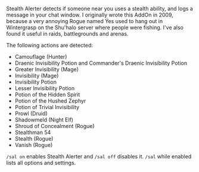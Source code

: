 Stealth Alerter detects if someone near you uses a stealth ability, and logs a message in your chat window. I originally wrote this AddOn in 2009, because a very annoying Rogue named Ýes used to hang out in Wintergrasp on the Shu'halo server where people were fishing. I've also found it useful in raids, battlegrounds and arenas.

The following actions are detected:
* Camouflage (Hunter)
* Draenic Invisibility Potion and Commander's Draenic Invisibility Potion
* Greater Invisibility (Mage)
* Invisibility (Mage)
* Invisibility Potion
* Lesser Invisibility Potion
* Potion of  the Hidden Spirit
* Potion of the Hushed Zephyr
* Potion of Trivial Invisibility
* Prowl (Druid)
* Shadowmeld (Night Elf)
* Shroud of Concealment (Rogue)
* Stealthman 54
* Stealth (Rogue)
* Vanish (Rogue)

`/sal on` enables Stealth Alerter and `/sal off` disables it. `/sal` while enabled lists all options and settings.
